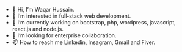 - 👋 Hi, I’m Waqar Hussain.
- 👀 I’m interested in full-stack web development.
- 🌱 I’m currently working on bootstrap, php, wordpress, javascript, react.js and node.js.
- 💞️ I’m looking for enterprise collaboration.
- 📫 How to reach me 
Linkedin, Insagram, Gmail and Fiver.

<!---
DragMeToProgrammingParadise/DragMeToProgrammingParadise is a ✨ special ✨ repository because its `README.md` (this file) appears on your GitHub profile.
You can click the Preview link to take a look at your changes.
--->
